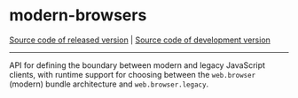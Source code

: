 # modern-browsers
[Source code of released version](https://github.com/meteor/meteor/tree/master/packages/modern-browsers) | [Source code of development version](https://github.com/meteor/meteor/tree/devel/packages/modern-browsers)
***

API for defining the boundary between modern and legacy JavaScript
clients, with runtime support for choosing between the `web.browser`
(modern) bundle architecture and `web.browser.legacy`.
